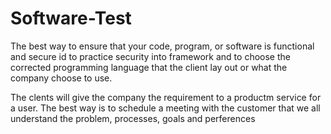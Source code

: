 # Software-Test

The best way to ensure that your code, program, or software is functional and secure id to practice security into framework and to choose the corrected programming language that the client lay out or what the company choose to use.

The clents will give the company the requirement to a productm service for a user. The best way is to schedule a meeting with the customer that we all understand the problem, processes, goals and perferences

